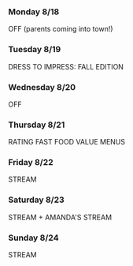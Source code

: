 ### Monday 8/18
OFF (parents coming into town!)

### Tuesday 8/19
DRESS TO IMPRESS: FALL EDITION

### Wednesday 8/20
OFF

### Thursday 8/21
RATING FAST FOOD VALUE MENUS

### Friday 8/22
STREAM

### Saturday 8/23
STREAM + AMANDA'S STREAM

### Sunday 8/24
STREAM

